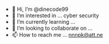 - 👋 Hi, I’m @dinecode99
- 👀 I’m interested in ... cyber security
- 🌱 I’m currently learning ...
- 💞️ I’m looking to collaborate on ...
- 📫 How to reach me ... nnnpk@att.ne

<!---
dinecode99/dinecode99 is a ✨ special ✨ repository because its `README.md` (this file) appears on your GitHub profile.
You can click the Preview link to take a look at your changes.
--->
